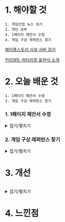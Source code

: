 # 1. 해야할 것
```
1. 게임산업 뉴스 읽기
2. 개인 공부
3. 1페이지 제안서 수정
4. 게임 구상 레퍼런스 찾기
```
[메이플스토리 사설 서버 검거](https://www.gamemeca.com/view.php?gid=1742514)

[언리얼5: 머티리얼 표현식 소개](https://dev.epicgames.com/community/learning/courses/7wR/unreal-engine-53ee42/n2vO/unreal-engine-503186)



# 2. 오늘 배운 것
```
1. 1페이지 제안서 수정
2. 게임 구상 레퍼런스 찾기
```
### 1. 1페이지 제안서 수정
<details>
<summary>접기/펼치기</summary>


</details>

### 2. 게임 구상 레퍼런스  찾기
<details>
<summary>접기/펼치기</summary>

1. 앨리스 매드니스 리턴즈

![image](https://github.com/JM94Ent/TIL-WIL/assets/143363550/f8ba62af-856b-43d1-940d-56a166ac64d6)

[스토리 요약](https://bbs.ruliweb.com/hobby/board/300496/read/241335)

****
2. 스탠리 패러블

![image](https://github.com/JM94Ent/TIL-WIL/assets/143363550/b5252b4a-8a7d-4d70-bd08-aa6d59e50435)

[스토리 요약](https://www.youtube.com/watch?v=8NXPdxOarfQ&t=585s)

****
3. P의 거짓

![image](https://github.com/JM94Ent/TIL-WIL/assets/143363550/531dcdeb-5a2f-42a7-adca-f3d52973df30)

[스토리 요약?](https://www.youtube.com/watch?v=GRG_q6LrX4I)
</details>

# 3. 개선
```

```
<details>
<summary>접기/펼치기</summary>
  

</details>

# 4. 느낀점
```

```


